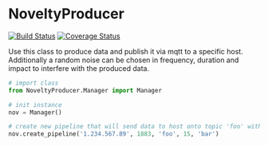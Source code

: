 # NoveltyProducer
[![Build Status](https://travis-ci.org/frank690/NoveltyProducer.svg?branch=master)](https://travis-ci.org/frank690/NoveltyProducer)
[![Coverage Status](https://coveralls.io/repos/github/frank690/NoveltyProducer/badge.svg?branch=master)](https://coveralls.io/github/frank690/NoveltyProducer?branch=master)

Use this class to produce data and publish it via mqtt to a specific host.
Additionally a random noise can be chosen in frequency, duration and impact to interfere with the produced data.

~~~py
# import class
from NoveltyProducer.Manager import Manager

# init instance
nov = Manager()

# create new pipeline that will send data to host onto topic 'foo' with data columns 'bar'. Do this with 15 Hz.
nov.create_pipeline('1.234.567.89', 1883, 'foo', 15, 'bar')
~~~
